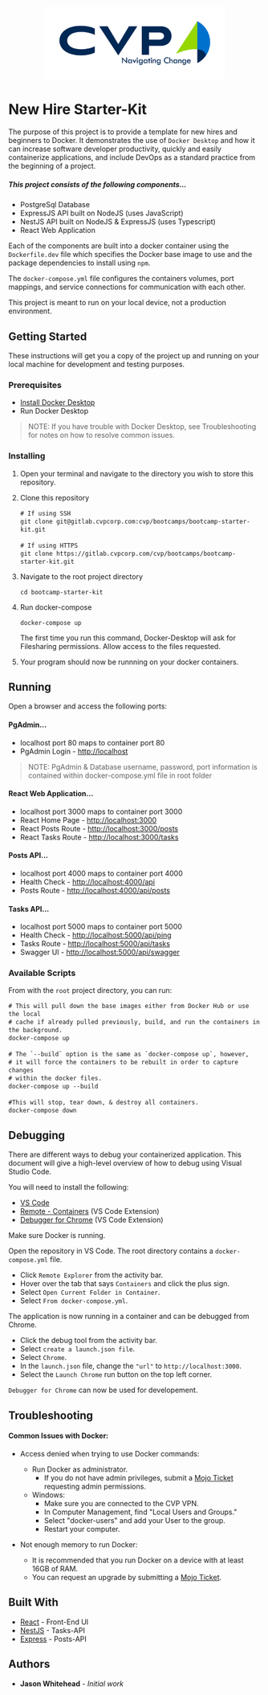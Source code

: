 <p align="center">
  <a href="https://www.cvpcorp.com/" target="blank"><img src="./CVP_Logo.png" width="360" alt="CVP Logo"/></a>
</p>

# New Hire Starter-Kit

The purpose of this project is to provide a template for new hires and beginners to Docker. It demonstrates the use of `Docker Desktop` and how it can increase software developer productivity, quickly and easily containerize applications, and include DevOps as a standard practice from the beginning of a project.

##### This project consists of the following components...
* PostgreSql Database
* ExpressJS API built on NodeJS (uses JavaScript)
* NestJS API built on NodeJS & ExpressJS (uses Typescript)
* React Web Application

Each of the components are built into a docker container using the `Dockerfile.dev` file which specifies the Docker base image to use and the package dependencies to install using `npm`.

The `docker-compose.yml` file configures the containers volumes, port mappings, and service connections for communication with each other.

This project is meant to run on your local device, not a production environment.


## Getting Started

These instructions will get you a copy of the project up and running on your local machine for development and testing purposes.

### Prerequisites

* [Install Docker Desktop](https://www.docker.com/products/docker-desktop)
* Run Docker Desktop

> NOTE: If you have trouble with Docker Desktop, see Troubleshooting for notes on how to resolve common issues.

### Installing

1. Open your terminal and navigate to the directory you wish to store this repository.

2. Clone this repository

    ```shell
    # If using SSH
    git clone git@gitlab.cvpcorp.com:cvp/bootcamps/bootcamp-starter-kit.git
    
    # If using HTTPS
    git clone https://gitlab.cvpcorp.com/cvp/bootcamps/bootcamp-starter-kit.git
    ```

3. Navigate to the root project directory

    ```
    cd bootcamp-starter-kit
    ```

4. Run docker-compose
    
    ```
    docker-compose up
    ```
    
    The first time you run this command, Docker-Desktop will ask for Filesharing permissions. Allow access to the files requested. 

5. Your program should now be runnning on your docker containers.


## Running

Open a browser and access the following ports:

#### PgAdmin...
* localhost port 80 maps to container port 80
* PgAdmin Login - [http://localhost](http://localhost)

> NOTE: PgAdmin & Database username, password, port information is contained within docker-compose.yml file in root folder

#### React Web Application...
* localhost port 3000 maps to container port 3000
* React Home Page - [http://localhost:3000](http://localhost:3000)
* React Posts Route - [http://localhost:3000/posts](http://localhost:3000/posts)
* React Tasks Route - [http://localhost:3000/tasks](http://localhost:3000/tasks)

#### Posts API...
* localhost port 4000 maps to container port 4000
* Health Check - [http://localhost:4000/api](http://localhost:4000/api)
* Posts Route - [http://localhost:4000/api/posts](http://localhost:4000/api/posts)

#### Tasks API...
* localhost port 5000 maps to container port 5000
* Health Check - [http://localhost:5000/api/ping](http://localhost:5000/api/ping)
* Tasks Route - [http://localhost:5000/api/tasks](http://localhost:5000/api/tasks)
* Swagger UI - [http://localhost:5000/api/swagger](http://localhost:5000/api/swagger)


### Available Scripts

From with the `root` project directory, you can run:

```shell
# This will pull down the base images either from Docker Hub or use the local 
# cache if already pulled previously, build, and run the containers in the background.
docker-compose up

# The `--build` option is the same as `docker-compose up`, however, 
# it will force the containers to be rebuilt in order to capture changes 
# within the docker files.
docker-compose up --build

#This will stop, tear down, & destroy all containers.
docker-compose down
```

## Debugging
There are different ways to debug your containerized application. This document will give a high-level overview of how to debug using Visual Studio Code.

You will need to install the following:
* [VS Code](https://code.visualstudio.com/)
* [Remote - Containers](https://marketplace.visualstudio.com/items?itemName=ms-vscode-remote.remote-containers) (VS Code Extension)
* [Debugger for Chrome](https://marketplace.visualstudio.com/items?itemName=msjsdiag.debugger-for-chrome) (VS Code Extension)  

Make sure Docker is running.

Open the repository in VS Code. The root directory contains a `docker-compose.yml` file. 
* Click `Remote Explorer` from the activity bar.
* Hover over the tab that says `Containers` and click the plus sign.
* Select `Open Current Folder in Container`.
* Select `From docker-compose.yml`.

The application is now running in a container and can be debugged from Chrome. 
* Click the debug tool from the activity bar.
* Select `create a launch.json file`.
* Select `Chrome`.
* In the `launch.json` file, change the `"url"` to `http://localhost:3000`. 
* Select the `Launch Chrome` run button on the top left corner.

`Debugger for Chrome` can now be used for developement. 


## Troubleshooting  

#### Common Issues with Docker:

* Access denied when trying to use Docker commands:
    * Run Docker as administrator.
        * If you do not have admin privileges, submit a [Mojo Ticket](https://cvpcorp.mojohelpdesk.com/) requesting admin permissions.
    * Windows:
        * Make sure you are connected to the CVP VPN.
        * In Computer Management, find "Local Users and Groups."
        * Select "docker-users" and add your User to the group.
        * Restart your computer.
 
    
* Not enough memory to run Docker:
    * It is recommended that you run Docker on a device with at least 16GB of RAM.
    * You can request an upgrade by submitting a [Mojo Ticket](https://cvpcorp.mojohelpdesk.com/).



## Built With

* [React](https://reactjs.org/) - Front-End UI
* [NestJS](https://nestjs.com/) - Tasks-API
* [Express](https://expressjs.com/) - Posts-API

## Authors

* **Jason Whitehead** - *Initial work* 

